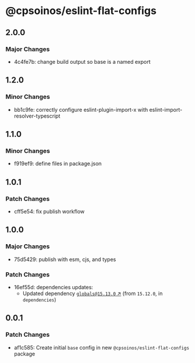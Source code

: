 # @cpsoinos/eslint-flat-configs

## 2.0.0

### Major Changes

- 4c4fe7b: change build output so base is a named export

## 1.2.0

### Minor Changes

- bb1c9fe: correctly configure eslint-plugin-import-x with eslint-import-resolver-typescript

## 1.1.0

### Minor Changes

- f919ef9: define files in package.json

## 1.0.1

### Patch Changes

- cff5e54: fix publish workflow

## 1.0.0

### Major Changes

- 75d5429: publish with esm, cjs, and types

### Patch Changes

- 16ef55d: dependencies updates:
  - Updated dependency [`globals@15.13.0` ↗︎](https://www.npmjs.com/package/globals/v/15.13.0) (from `15.12.0`, in `dependencies`)

## 0.0.1

### Patch Changes

- af1c585: Create initial `base` config in new `@cpsoinos/eslint-flat-configs` package
